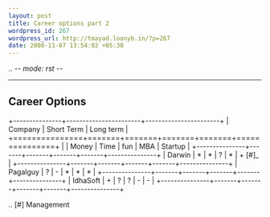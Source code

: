 ```yaml
--- 
layout: post
title: Career options part 2
wordpress_id: 267
wordpress_url: http://tmayad.loonyb.in/?p=267
date: 2008-11-07 13:54:02 +05:30
---
```

.. -*- mode: rst -*-

--------------
Career Options
--------------

+---------------+-----------------------+-----------------------+
| Company	| Short Term		| Long term		|
+===============+=======+=======+=======+=======+===============+
|		| Money	| Time	| fun	| MBA	| Startup	|
+---------------+-------+-------+-------+-------+---------------+
| Darwin	| \*	| \*	| \?	| \*	| \+ [#]_	|
+---------------+-------+-------+-------+-------+---------------+
| Pagalguy	| \?	| \-	| \*	| \*	| \*		|
+---------------+-------+-------+-------+-------+---------------+
| IdhaSoft	| \+	| \?	| \?	| \-	| \-		|
+---------------+-------+-------+-------+-------+---------------+

.. [#] Management

